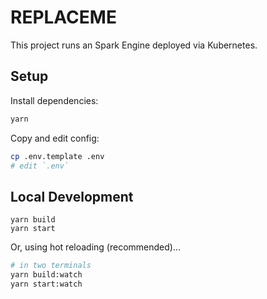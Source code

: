 # REPLACEME

This project runs an Spark Engine deployed via Kubernetes.

## Setup

Install dependencies:

```bash
yarn
```

Copy and edit config:

```bash
cp .env.template .env
# edit `.env`
```

## Local Development

```
yarn build
yarn start
```

Or, using hot reloading (recommended)...

```bash
# in two terminals
yarn build:watch
yarn start:watch
```
